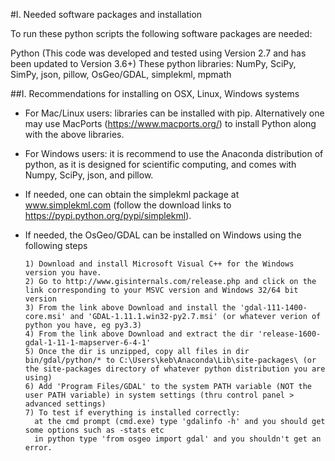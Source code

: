 #I. Needed software packages and installation

To run these python scripts the following software packages are needed:

Python (This code was developed and tested using Version 2.7 and has been updated to Version 3.6+)
These python libraries: NumPy, SciPy, SimPy, json, pillow, OsGeo/GDAL, simplekml, mpmath

##I. Recommendations for installing on OSX, Linux, Windows systems

- For Mac/Linux users: libraries can be installed with pip. Alternatively one may use MacPorts (https://www.macports.org/) to install Python along with the above libraries.

- For Windows users: it is recommend to use the Anaconda distribution of python, as it is designed for scientific computing, and comes with Numpy, SciPy, json, and pillow.

- If needed, one can obtain the simplekml package at www.simplekml.com (follow the download links to https://pypi.python.org/pypi/simplekml). 

- If needed, the OsGeo/GDAL can be installed on Windows using the following steps
	
      1) Download and install Microsoft Visual C++ for the Windows version you have.
      2) Go to http://www.gisinternals.com/release.php and click on the link corresponding to your MSVC version and Windows 32/64 bit version
      3) From the link above Download and install the 'gdal-111-1400-core.msi' and 'GDAL-1.11.1.win32-py2.7.msi' (or whatever verion of python you have, eg py3.3)
      4) From the link above Download and extract the dir 'release-1600-gdal-1-11-1-mapserver-6-4-1'
      5) Once the dir is unzipped, copy all files in dir bin/gdal/python/* to C:\Users\keb\Anaconda\Lib\site-packages\ (or the site-packages directory of whatever python distribution you are using)
      6) Add 'Program Files/GDAL' to the system PATH variable (NOT the user PATH variable) in system settings (thru control panel > advanced settings)
      7) To test if everything is installed correctly:
        at the cmd prompt (cmd.exe) type 'gdalinfo -h' and you should get some options such as -stats etc 
        in python type 'from osgeo import gdal' and you shouldn't get an error.
